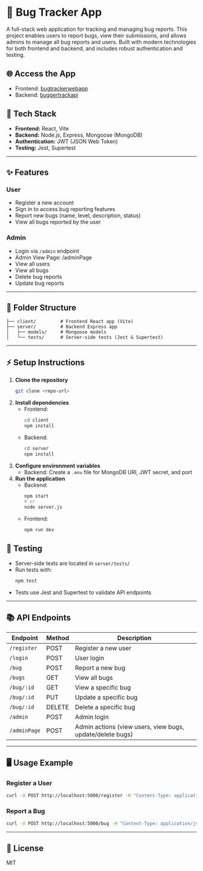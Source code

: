 
# 🐞 Bug Tracker App

A full-stack web application for tracking and managing bug reports. This project enables users to report bugs, view their submissions, and allows admins to manage all bug reports and users. Built with modern technologies for both frontend and backend, and includes robust authentication and testing.

## 🌐 Access the App
 - Frontend: [bugtrackerwebapp](https://bugtrackerwebapp.vercel.app/)
 - Backend: [buggertrackapi](https://buggertrackapi.vercel.app/)


## 🚀 Tech Stack

- **Frontend:** React, Vite
- **Backend:** Node.js, Express, Mongoose (MongoDB)
- **Authentication:** JWT (JSON Web Token)
- **Testing:** Jest, Supertest

---

## ✨ Features

### User
- Register a new account
- Sign in to access bug reporting features
- Report new bugs (name, level, description, status)
- View all bugs reported by the user

### Admin
- Login via `/admin` endpoint
- Admin View Page: /adminPage
- View all users
- View all bugs
- Delete bug reports
- Update bug reports

---

## 📁 Folder Structure

```
├── client/         # Frontend React app (Vite)
├── server/         # Backend Express app
│   ├── models/     # Mongoose models
│   └── tests/      # Server-side tests (Jest & Supertest)
```

---

## ⚡ Setup Instructions

1. **Clone the repository**
   ```bash
   git clone <repo-url>
   ```
2. **Install dependencies**
   - Frontend:
     ```bash
     cd client
     npm install
     ```
   - Backend:
     ```bash
     cd server
     npm install
     ```
3. **Configure environment variables**
   - Backend: Create a `.env` file for MongoDB URI, JWT secret, and port
4. **Run the application**
   - Backend:
     ```bash
     npm start
     # or
     node server.js
     ```
   - Frontend:
     ```bash
     npm run dev
     ```


## 🧪 Testing

- Server-side tests are located in `server/tests/`
- Run tests with:
  ```bash
  npm test
  ```
- Tests use Jest and Supertest to validate API endpoints

---

## 📚 API Endpoints

| Endpoint         | Method | Description                              |
|------------------|--------|------------------------------------------|
| `/register`      | POST   | Register a new user                      |
| `/login`         | POST   | User login                               |
| `/bug`           | POST   | Report a new bug                         |
| `/bugs`          | GET    | View all bugs                            |
| `/bug/:id`       | GET    | View a specific bug                      |
| `/bug/:id`       | PUT    | Update a specific bug                    |
| `/bug/:id`       | DELETE | Delete a specific bug                    |
| `/admin`   | POST   | Admin login                              |
| `/adminPage`         | POST   | Admin actions (view users, view bugs, update/delete bugs) |

---

## 🖥️ Usage Example

### Register a User
```bash
curl -X POST http://localhost:5000/register -H "Content-Type: application/json" -d '{"userEmail":"test@example.com","userPassword":"password123"}'
```

### Report a Bug
```bash
curl -X POST http://localhost:5000/bug -H "Content-Type: application/json" -d '{"bugname":"Login Error","buglevel":"high","bugDescription":"Cannot login with valid credentials","bugStatus":"report"}'
```

---



## 📄 License

MIT
